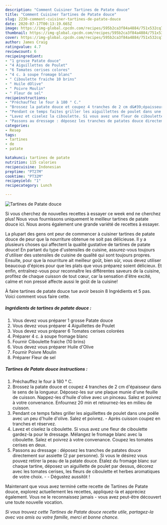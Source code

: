 ```yaml
---
description: "Comment Cuisiner Tartines de Patate douce"
title: "Comment Cuisiner Tartines de Patate douce"
slug: 2230-comment-cuisiner-tartines-de-patate-douce
date: 2020-07-17T00:13:19.665Z
image: https://img-global.cpcdn.com/recipes/595b2ca3f84a4884/751x532cq70/tartines-de-patate-douce-photo-principale-de-la-recette.jpg
thumbnail: https://img-global.cpcdn.com/recipes/595b2ca3f84a4884/751x532cq70/tartines-de-patate-douce-photo-principale-de-la-recette.jpg
cover: https://img-global.cpcdn.com/recipes/595b2ca3f84a4884/751x532cq70/tartines-de-patate-douce-photo-principale-de-la-recette.jpg
author: James Craig
ratingvalue: 4.7
reviewcount: 6
recipeingredient:
- "1 grosse Patate douce"
- "4 Aiguillettes de Poulet"
- "6 Tomates cerises colores"
- "4 c. à soupe fromage blanc"
- " Ciboulette fraiche 10 brins"
- " Huile dOlive"
- " Poivre Moulin"
- " Fleur de sel"
recipeinstructions:
- "Préchauffez le four à 180 ° C."
- "Brossez la patate douce et coupez 4 tranches de 2 cm d&#39;épaisseur dans le sens de la longueur. Déposez-les sur une plaque munie d&#39;une feuille de cuisson. Nappez-les d&#39;huile d&#39;olive avec un pinceau. Salez et poivrez à votre convenance. Enfournez 20 min et retournez-les en milieu de cuisson."
- "Pendant ce temps faites griller les aiguillettes de poulet dans une poêle avec un peu d&#39;huile d&#39;olive. Salez et poivrez. Après cuisson coupez en tranches et réservez."
- "Lavez et ciselez la ciboulette. Si vous avez une fleur de ciboulette gardez-la pour le dressage. Mélangez le fromage blanc avec la ciboulette. Salez et poivrez à votre convenance. Coupez les tomates cerises en deux."
- "Passons au dressage : déposez les tranches de patates douce directement sur assiette (2 par personne). Si vous le désirez vous pouvez retirer la peau de la patate douce. Étalez du fromage blanc sur chaque tartine, déposez un aiguillette de poulet par dessus, décorez avec les tomates cerises, les fleurs de ciboulette et herbes aromatiques de votre choix.  Dégustez aussitôt !"
categories:
- Resep
tags:
- tartines
- de
- patate

katakunci: tartines de patate 
nutrition: 115 calories
recipecuisine: Indonesian
preptime: "PT27M"
cooktime: "PT32M"
recipeyield: "1"
recipecategory: Lunch

---
```



![Tartines de Patate douce](https://img-global.cpcdn.com/recipes/595b2ca3f84a4884/751x532cq70/tartines-de-patate-douce-photo-principale-de-la-recette.jpg)

Si vous cherchez de nouvelles recettes à essayer ce week end ne cherchez plus! Nous vous fournissons uniquement le meilleur tartines de patate douce ici. Nous avons également une grande variété de recettes à essayer.

La plupart des gens ont peur de commencer à cuisiner tartines de patate douce de peur que la nourriture obtenue ne soit pas délicieuse. Il y a plusieurs choses qui affectent la qualité gustative de tartines de patate douce! En partant du type d'ustensiles de cuisine, assurez-vous toujours d'utiliser des ustensiles de cuisine de qualité qui sont toujours propres. Ensuite, pour que la nourriture ait meilleur goût, bien sûr, vous devez utiliser beaucoup d'épices pour que les plats que vous préparez soient délicieux. Et enfin, entraînez-vous pour reconnaître les différentes saveurs de la cuisine, profitez de chaque cuisson de tout cœur, car la sensation d'être excité, calme et non pressé affecte aussi le goût de la cuisine!

<!--inarticleads1-->

À faire tartines de patate douce tue avoir besoin 8 Ingrédients et 5 pas. Voici comment vous faire cette.

##### Ingrédients de tartines de patate douce :

1. Vous devez vous préparer 1 grosse Patate douce
1. Vous devez vous préparer 4 Aiguillettes de Poulet
1. Vous devez vous préparer 6 Tomates cerises colorées
1. Préparer 4 c. à soupe fromage blanc
1. Fournir  Ciboulette fraiche (10 brins)
1. Vous devez vous préparer  Huile d&#39;Olive
1. Fournir  Poivre Moulin
1. Préparer  Fleur de sel




<!--inarticleads2-->

##### Tartines de Patate douce instructions :

1. Préchauffez le four à 180 ° C.
1. Brossez la patate douce et coupez 4 tranches de 2 cm d&#39;épaisseur dans le sens de la longueur. Déposez-les sur une plaque munie d&#39;une feuille de cuisson. Nappez-les d&#39;huile d&#39;olive avec un pinceau. Salez et poivrez à votre convenance. Enfournez 20 min et retournez-les en milieu de cuisson.
1. Pendant ce temps faites griller les aiguillettes de poulet dans une poêle avec un peu d&#39;huile d&#39;olive. Salez et poivrez. - Après cuisson coupez en tranches et réservez.
1. Lavez et ciselez la ciboulette. Si vous avez une fleur de ciboulette gardez-la pour le dressage. Mélangez le fromage blanc avec la ciboulette. Salez et poivrez à votre convenance. Coupez les tomates cerises en deux.
1. Passons au dressage : déposez les tranches de patates douce directement sur assiette (2 par personne). Si vous le désirez vous pouvez retirer la peau de la patate douce. Étalez du fromage blanc sur chaque tartine, déposez un aiguillette de poulet par dessus, décorez avec les tomates cerises, les fleurs de ciboulette et herbes aromatiques de votre choix. -  - Dégustez aussitôt !




<!--inarticleads1-->

<p>
Maintenant que vous avez terminé cette recette de Tartines de Patate douce, explorez actuellement les recettes, appliquez-la et appréciez également. Vous ne le reconnaissez jamais - vous avez peut-être découvert une toute nouvelle vocation.
</p>

<p>
<i>Si vous trouvez cette Tartines de Patate douce recette utile, partagez-la avec vos amis ou votre famille, merci et bonne chance.</i>
</p>
